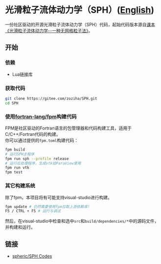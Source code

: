 # 光滑粒子流体动力学（SPH）([English](./README_EN.md))

一份社区驱动的开源光滑粒子流体动力学（SPH）代码，起始代码版本源自[课本《光滑粒子流体动力学--一种无网格粒子法》](doc/books/光滑粒子流体动力学：一种无网格粒子法.pdf)。

## 开始

### 依赖

- Lua链接库

### 获取代码

```sh
git clone https://gitee.com/zoziha/SPH.git
cd SPH
```

### 使用[fortran-lang/fpm](https://github.com/fortran-lang/fpm)构建代码

FPM是社区驱动的Fortran语言的包管理器和代码构建工具，适用于C/C++/Fortran代码的构建。  
你可以通过提供的`fpm.toml`构建代码：

```sh
fpm build
# 运行SPH主程序
fpm run sph --profile release
# 运行后处理程序，生成vtk给ParaView使用
fpm run vtk
fpm test
```

### 其它构建系统

除了fpm，本项目将有可能支持visual-studio进行构建。

```sh
fpm update # 仍然需要使用fpm拉取上游依赖库!
F5 / CTRL + F5 # 运行与调试
```

然后，在visual-studio中检查和选中`src`和`build/dependencies/*`中的源码文件，并构建和运行。

## 链接

- [spheric/SPH Codes](https://spheric-sph.org/sph-projects-and-codes)
